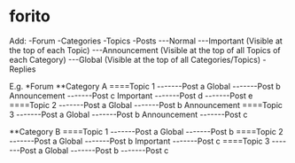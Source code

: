# forito

Add:
-Forum
-Categories
-Topics
-Posts
---Normal
---Important (Visible at the top of each Topic)
---Announcement (Visible at the top of all Topics of each Category)
---Global (Visible at the top of all Categories/Topics)
-Replies

E.g.
*Forum
**Category A
====Topic 1
-------Post a Global
-------Post b Announcement
-------Post c Important
-------Post d
-------Post e
====Topic 2
-------Post a Global
-------Post b Announcement
====Topic 3
-------Post a Global
-------Post b Announcement
-------Post c

**Category B
====Topic 1
-------Post a Global
-------Post b
====Topic 2
-------Post a Global
-------Post b Important
-------Post c
====Topic 3
-------Post a Global
-------Post b
-------Post c
